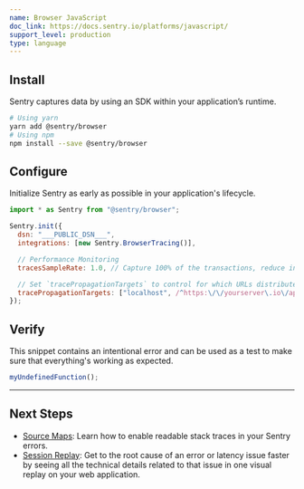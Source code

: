 ```yaml
---
name: Browser JavaScript
doc_link: https://docs.sentry.io/platforms/javascript/
support_level: production
type: language
---
```


## Install

Sentry captures data by using an SDK within your application’s runtime.

```bash
# Using yarn
yarn add @sentry/browser
# Using npm
npm install --save @sentry/browser
```

## Configure

Initialize Sentry as early as possible in your application's lifecycle.

```javascript
import * as Sentry from "@sentry/browser";

Sentry.init({
  dsn: "___PUBLIC_DSN___",
  integrations: [new Sentry.BrowserTracing()],

  // Performance Monitoring
  tracesSampleRate: 1.0, // Capture 100% of the transactions, reduce in production!

  // Set `tracePropagationTargets` to control for which URLs distributed tracing should be enabled
  tracePropagationTargets: ["localhost", /^https:\/\/yourserver\.io\/api/],
});
```

## Verify

This snippet contains an intentional error and can be used as a test to make sure that everything's working as expected.

```javascript
myUndefinedFunction();
```

---

## Next Steps

- [Source Maps](https://docs.sentry.io/platforms/javascript/sourcemaps/): Learn how to enable readable stack traces in your Sentry errors.
- [Session Replay](https://docs.sentry.io/platforms/javascript/session-replay/): Get to the root cause of an error or latency issue faster by seeing all the technical details related to that issue in one visual replay on your web application.
